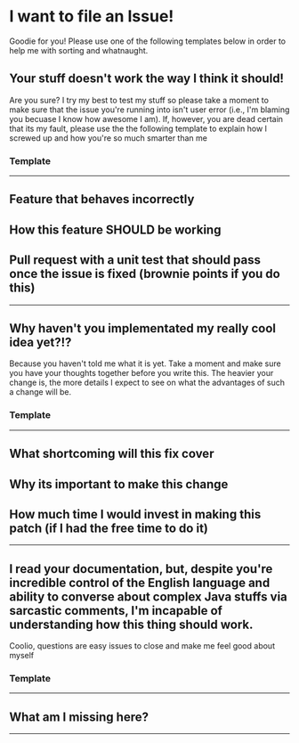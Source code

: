 # I want to file an Issue!
Goodie for you!  Please use one of the following templates below in order to help me with sorting and whatnaught.

## Your stuff doesn't work the way I think it should!
Are you sure?  I try my best to test my stuff so please take a moment to make sure that the issue you're running into isn't user 
error (i.e., I'm blaming you becuase I know how awesome I am).  If, however, you are dead certain that its my fault, please use the
the following template to explain how I screwed up and how you're so much smarter than me

### Template
-----------------------
## Feature that behaves incorrectly

## How this feature SHOULD be working

## Pull request with a unit test that should pass once the issue is fixed (brownie points if you do this)

-----------------------

## Why haven't you implementated my really cool idea yet?!?
Because you haven't told me what it is yet.  Take a moment and make sure you have your thoughts together before you write this.
The heavier your change is, the more details I expect to see on what the advantages of such a change will be.  

### Template 
-----------------------
## What shortcoming will this fix cover

## Why its important to make this change

## How much time I would invest in making this patch (if I had the free time to do it)

-----------------------

## I read your documentation, but, despite you're incredible control of the English language and ability to converse about complex Java stuffs via sarcastic comments, I'm incapable of understanding how this thing should work.
Coolio, questions are easy issues to close and make me feel good about myself

### Template
-----------------------
## What am I missing here?

-----------------------
